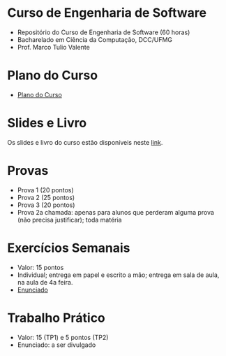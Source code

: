 # Curso de Engenharia de Software

* Repositório do Curso de Engenharia de Software (60 horas)
* Bacharelado em Ciência da Computação, DCC/UFMG
* Prof. Marco Tulio Valente

# Plano do Curso

* [Plano do Curso](https://docs.google.com/presentation/d/13x7qf92piGYh9d8doLylFKq7NjiSw5k5mv-uN_QCrc4/edit?usp=sharing)

# Slides e Livro

Os slides e livro do curso estão disponíveis neste [link](https://engsoftmoderna.info).

# Provas

* Prova 1 (20 pontos)
* Prova 2 (25 pontos)
* Prova 3 (20 pontos)
* Prova 2a chamada: apenas para alunos que perderam alguma prova (não precisa justificar); toda matéria

# Exercícios Semanais

* Valor: 15 pontos
* Individual; entrega em papel e escrito a mão; entrega em sala de aula, na aula de 4a feira.
* [Enunciado](https://docs.google.com/document/d/1TDtA3cyu9Rv3P51lNL0URq1_1BInzNEpobSMCg2227Y/edit?usp=sharing)

# Trabalho Prático

* Valor: 15 (TP1) e 5 pontos (TP2)
* Enunciado: a ser divulgado
